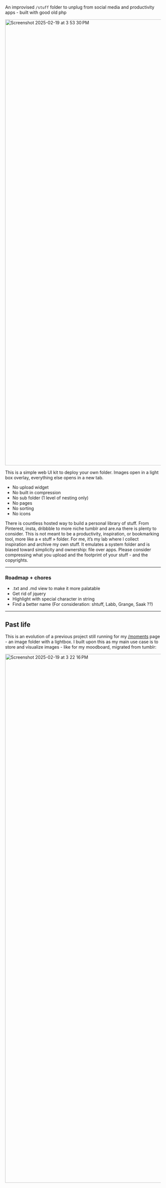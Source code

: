 An improvised `/stuff` folder to unplug from social media and productivity apps - built with good old php

<img width="1438" alt="Screenshot 2025-02-19 at 3 53 30 PM" src="https://github.com/user-attachments/assets/6196d6be-15e5-44b2-a147-98edaf08d86e" />

This is a simple web UI kit to deploy your own folder. Images open in a light box overlay, everything else opens in a new tab.

- No upload widget
- No built in compression
- No sub folder (1 level of nesting only)
- No pages
- No sorting
- No icons

There is countless hosted way to build a personal library of stuff. From Pinterest, insta, dribbble to more niche tumblr and are.na there is plenty to consider. This is not meant to be a productivity, inspiration, or bookmarking tool, more like a « stuff » folder. For me, it’s my lab where I collect inspiration and archive my own stuff. It emulates a system folder and is biased toward simplicity and ownership: file over apps. Please consider compressing what you upload and the footprint of your stuff - and the copyrights.

---

### Roadmap + chores

- .txt and .md view to make it more palatable
- Get rid of jquery
- Highlight with special character in string
- Find a better name (For consideration: shtuff, Labb, Grange, Saak ??)

---

## Past life

This is an evolution of a previous project still running for my [/moments](https://slrncl.com/moments/) page - an image folder with a lightbox. I built upon this as my main use case is to store and visualize images - like for my moodboard, migrated from tumblr:

<img width="1705" alt="Screenshot 2025-02-19 at 3 22 16 PM" src="https://github.com/user-attachments/assets/b3a106e8-8875-4dca-a996-98bfdc2f1d69" />
